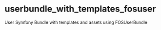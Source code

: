 # userbundle_with_templates_fosuser
User Symfony Bundle with templates and assets using FOSUserBundle
